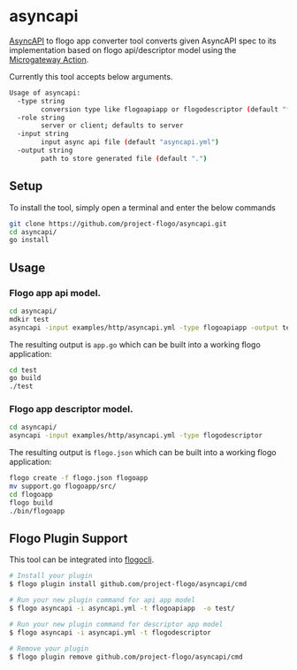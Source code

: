 # asyncapi
[AsyncAPI](https://github.com/asyncapi/asyncapi) to flogo app converter tool converts given AsyncAPI spec to its implementation based on flogo api/descriptor model using the [Microgateway Action](https://github.com/project-flogo/microgateway).

Currently this tool accepts below arguments.
```sh
Usage of asyncapi:
  -type string
        conversion type like flogoapiapp or flogodescriptor (default "flogoapiapp")
  -role string
        server or client; defaults to server
  -input string
        input async api file (default "asyncapi.yml")
  -output string
        path to store generated file (default ".")
```

## Setup
To install the tool, simply open a terminal and enter the below commands
```sh
git clone https://github.com/project-flogo/asyncapi.git
cd asyncapi/
go install
```

## Usage
### Flogo app api model.
```sh
cd asyncapi/
mdkir test
asyncapi -input examples/http/asyncapi.yml -type flogoapiapp -output test/
```
The resulting output is `app.go` which can be built into a working flogo application:
```sh
cd test
go build
./test
```

### Flogo app descriptor model.
```sh
cd asyncapi/
asyncapi -input examples/http/asyncapi.yml -type flogodescriptor
```
The resulting output is `flogo.json` which can be built into a working flogo application:
```sh
flogo create -f flogo.json flogoapp
mv support.go flogoapp/src/
cd flogoapp
flogo build
./bin/flogoapp
```

## Flogo Plugin Support
This tool can be integrated into [flogocli](https://github.com/project-flogo/cli).
```sh
# Install your plugin
$ flogo plugin install github.com/project-flogo/asyncapi/cmd

# Run your new plugin command for api app model
$ flogo asyncapi -i asyncapi.yml -t flogoapiapp  -o test/

# Run your new plugin command for descriptor app model
$ flogo asyncapi -i asyncapi.yml -t flogodescriptor

# Remove your plugin
$ flogo plugin remove github.com/project-flogo/asyncapi/cmd
```
